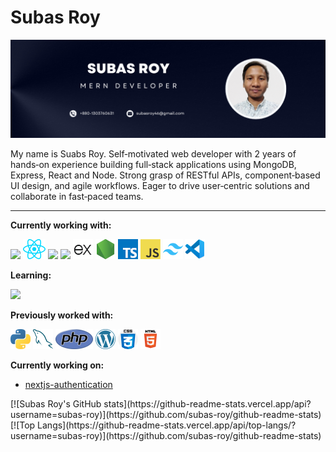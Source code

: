 # Subas Roy

<img src="images/mern-developer-banner.png" />

My name is Suabs Roy. Self‑motivated web developer with 2 years of hands‑on experience building full‑stack applications using MongoDB, Express, React and Node. Strong grasp of RESTful APIs, component‑based UI design, and agile workflows. Eager to drive user‑centric solutions and collaborate in fast‑paced teams.

---

**Currently working with:**

<a href="http://nextjs.org/" title="Next.js"><img src="icons/nextjs.png" style="width:32px" /></a>
<a href="https://reactjs.org/" title="React"><img src="icons/react.png" /></a>
<a href="https://redux.js.org/" title="Redux"><img src="icons/redux.png" /></a>
<a href="https://www.mongodb.com/" title="MongoDB"><img src="icons/mongodb.png" style="width:32px" /></a>
<a href="https://expressjs.com/" title="Express"><img src="icons/expressjs.png" /></a>
<a href="https://nodejs.org/en" title="Node.js"><img src="icons/nodejs.png" /></a>
<a href="https://www.typescriptlang.org/" title="TypeScript"><img src="icons/typescript.png" /></a>
<a href="https://en.wikipedia.org/wiki/JavaScript" title="JavaScript"><img src="icons/javascript.png" /></a>
<a href="https://tailwindcss.com/" title="TailwindCSS"><img src="icons/tailwindcss.png" /></a>
<a href="https://code.visualstudio.com/" title="Visual Studio Code"><img src="icons/vscode.png" /></a>

**Learning:**

<a href="http://nextjs.org/" title="Next.js"><img src="icons/nextjs.png" style="width:32px" /></a>

**Previously worked with:**

<a href="https://www.python.org/" title="Python"><img src="icons/python.png" /></a>
<a href="https://www.mysql.com/" title="MySQL"><img src="icons/mysql.png" /></a>
<a href="https://www.php.net/" title="PHP"><img src="icons/php.png" /></a>
<a href="https://wordpress.org/" title="WordPress"><img src="icons/wordpress.png" /></a>
<a href="https://www.w3schools.com/css/" title="CSS"><img src="icons/css.png" /></a>
<a href="https://www.w3schools.com/html/" title="HTML"><img src="icons/html5.png" /></a>

**Currently working on:**

- [nextjs-authentication](https://github.com/subas-roy/nextjs-authentication-client)

<div display="flex">
  <div>
    [![Subas Roy's GitHub stats](https://github-readme-stats.vercel.app/api?username=subas-roy)](https://github.com/subas-roy/github-readme-stats)
  </div>
  <div>
   [![Top Langs](https://github-readme-stats.vercel.app/api/top-langs/?username=subas-roy)](https://github.com/subas-roy/github-readme-stats)
  </div>
</div>
